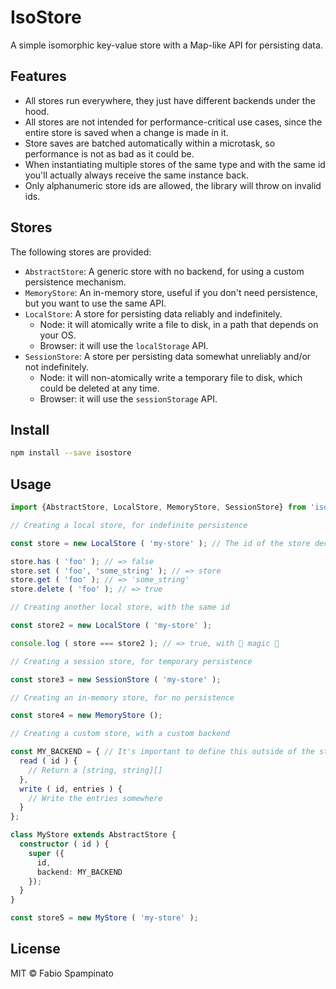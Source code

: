 # IsoStore

A simple isomorphic key-value store with a Map-like API for persisting data.

## Features

- All stores run everywhere, they just have different backends under the hood.
- All stores are not intended for performance-critical use cases, since the entire store is saved when a change is made in it.
- Store saves are batched automatically within a microtask, so performance is not as bad as it could be.
- When instantiating multiple stores of the same type and with the same id you'll actually always receive the same instance back.
- Only alphanumeric store ids are allowed, the library will throw on invalid ids.

## Stores

The following stores are provided:

- `AbstractStore`: A generic store with no backend, for using a custom persistence mechanism.
- `MemoryStore`: An in-memory store, useful if you don't need persistence, but you want to use the same API.
- `LocalStore`: A store for persisting data reliably and indefinitely.
  - Node: it will atomically write a file to disk, in a path that depends on your OS.
  - Browser: it will use the `localStorage` API.
- `SessionStore`: A store per persisting data somewhat unreliably and/or not indefinitely.
  - Node: it will non-atomically write a temporary file to disk, which could be deleted at any time.
  - Browser: it will use the `sessionStorage` API.

## Install

```sh
npm install --save isostore
```

## Usage

```ts
import {AbstractStore, LocalStore, MemoryStore, SessionStore} from 'isostore';

// Creating a local store, for indefinite persistence

const store = new LocalStore ( 'my-store' ); // The id of the store decides the name of the file on disk

store.has ( 'foo' ); // => false
store.set ( 'foo', 'some_string' ); // => store
store.get ( 'foo' ); // => 'some_string'
store.delete ( 'foo' ); // => true

// Creating another local store, with the same id

const store2 = new LocalStore ( 'my-store' );

console.log ( store === store2 ); // => true, with 🌈 magic 🌈

// Creating a session store, for temporary persistence

const store3 = new SessionStore ( 'my-store' );

// Creating an in-memory store, for no persistence

const store4 = new MemoryStore ();

// Creating a custom store, with a custom backend

const MY_BACKEND = { // It's important to define this outside of the store class
  read ( id ) {
    // Return a [string, string][]
  },
  write ( id, entries ) {
    // Write the entries somewhere
  }
};

class MyStore extends AbstractStore {
  constructor ( id ) {
    super ({
      id,
      backend: MY_BACKEND
    });
  }
}

const store5 = new MyStore ( 'my-store' );
```

## License

MIT © Fabio Spampinato
